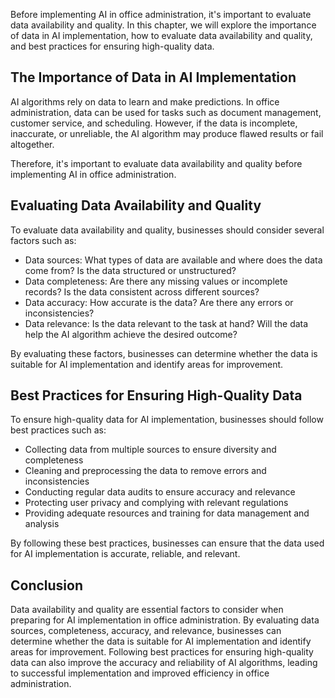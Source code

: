 
Before implementing AI in office administration, it's important to evaluate data availability and quality. In this chapter, we will explore the importance of data in AI implementation, how to evaluate data availability and quality, and best practices for ensuring high-quality data.

The Importance of Data in AI Implementation
-------------------------------------------

AI algorithms rely on data to learn and make predictions. In office administration, data can be used for tasks such as document management, customer service, and scheduling. However, if the data is incomplete, inaccurate, or unreliable, the AI algorithm may produce flawed results or fail altogether.

Therefore, it's important to evaluate data availability and quality before implementing AI in office administration.

Evaluating Data Availability and Quality
----------------------------------------

To evaluate data availability and quality, businesses should consider several factors such as:

* Data sources: What types of data are available and where does the data come from? Is the data structured or unstructured?
* Data completeness: Are there any missing values or incomplete records? Is the data consistent across different sources?
* Data accuracy: How accurate is the data? Are there any errors or inconsistencies?
* Data relevance: Is the data relevant to the task at hand? Will the data help the AI algorithm achieve the desired outcome?

By evaluating these factors, businesses can determine whether the data is suitable for AI implementation and identify areas for improvement.

Best Practices for Ensuring High-Quality Data
---------------------------------------------

To ensure high-quality data for AI implementation, businesses should follow best practices such as:

* Collecting data from multiple sources to ensure diversity and completeness
* Cleaning and preprocessing the data to remove errors and inconsistencies
* Conducting regular data audits to ensure accuracy and relevance
* Protecting user privacy and complying with relevant regulations
* Providing adequate resources and training for data management and analysis

By following these best practices, businesses can ensure that the data used for AI implementation is accurate, reliable, and relevant.

Conclusion
----------

Data availability and quality are essential factors to consider when preparing for AI implementation in office administration. By evaluating data sources, completeness, accuracy, and relevance, businesses can determine whether the data is suitable for AI implementation and identify areas for improvement. Following best practices for ensuring high-quality data can also improve the accuracy and reliability of AI algorithms, leading to successful implementation and improved efficiency in office administration.
